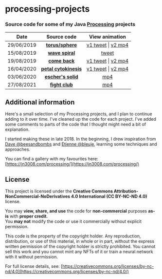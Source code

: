 # processing-projects

### Source code for some of my Java [Processing](https://processing.org/) projects

| Date | Source code | View animation |
|:----:|:-----------:|:--------------:|
| 29/06/2019 | [**torus/sphere**](https://github.com/jn3008/processing-projects/tree/main/projects/torus_sphere) | [v1 tweet](https://twitter.com/jn3008/status/1145009502426730498) \| [v2 mp4](https://jn3008.com/processing/p049.mp4) |
| 15/08/2019 | [**wave spiral**](https://github.com/jn3008/processing-projects/tree/main/projects/wave_spiral) | [tweet](https://twitter.com/jn3008/status/1161982938696888320) |
| 19/08/2019 | [**come back**](https://github.com/jn3008/processing-projects/tree/main/projects/comeback) | [v1 tweet](https://twitter.com/jn3008/status/1163521883779862528) \| [v2 mp4](https://jn3008.com/processing/p037.mp4) |
| 16/04/2020 | [**petal cytokinesis**](https://github.com/jn3008/processing-projects/tree/main/projects/petal_cytokinesis) | [v1 tweet](https://twitter.com/jn3008/status/1250897511759429632) \| [v2 mp4](https://jn3008.com/processing/p035.mp4) |
| 03/06/2020 | [**escher's solid**](https://github.com/jn3008/processing-projects/tree/main/projects/escher_solid) | [mp4](https://jn3008.com/processing/p040.mp4) |
| 27/08/2021 | [**fight club**](https://github.com/jn3008/processing-projects/tree/main/projects/fightclub) | [mp4](https://jn3008.com/processing/p073.mp4) |

## Additional information

Here's a small selection of my Processing projects, and I plan to continue adding to it over time. I've cleaned up the code for each project. I've added some comments to parts of the code that I thought might need a bit of explanation.

I started making these in late 2018. In the beginning, I drew inspiration from [Dave @beesandbombs](https://beesandbombs.com/) and [Etienne @bleuje](https://bleuje.com/), learning some techniques and approaches.

You can find a gallery with my favourites here: [https://jn3008.com/processing/](https://jn3008.com/processing/)

## License

This project is licensed under the **Creative Commons Attribution-NonCommercial-NoDerivatives 4.0 International (CC BY-NC-ND 4.0)** license.

You may **view, share, and use** the code for **non-commercial** purposes **as-is** with **proper credit**.  
You **may not** modify the code or use it commercially without explicit permission.

This code is the property of the copyright holder. Any reproduction, distribution, or use of this material, in whole or in part, without the express written permission of the copyright holder is strictly prohibited. You cannot sell this work and you cannot mint any NFTs of it or train a neural network with it without permission.

For full license details, see: [https://creativecommons.org/licenses/by-nc-nd/4.0](https://creativecommons.org/licenses/by-nc-nd/4.0/)

